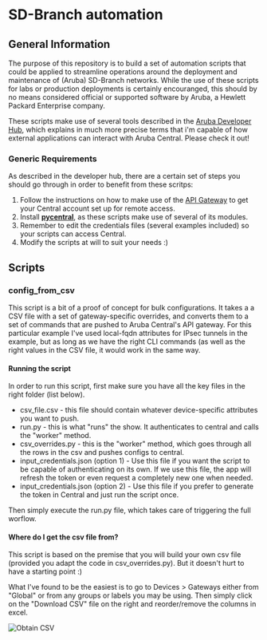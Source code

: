 # SD-Branch automation

## General Information

The purpose of this repository is to build a set of automation scripts that could be applied to streamline operations around the deployment and maintenance of (Aruba) SD-Branch networks. While the use of these scripts for labs or production deployments is certainly encouranged, this should by no means considered official or supported software by Aruba, a Hewlett Packard Enterprise company. 

These scripts make use of several tools described in the [Aruba Developer Hub](https://developer.arubanetworks.com/aruba-central), which explains in much more precise terms that i'm capable of how external applications can interact with Aruba Central. Please check it out!


### Generic Requirements

As described in the developer hub, there are a certain set of steps you should go through in order to benefit from these scritps:
1. Follow the instructions on how to make use of the [API Gateway](https://developer.arubanetworks.com/aruba-central/docs/api-gateway) to get your Central account set up for remote access. 
1. Install [**pycentral**](https://github.com/aruba/pycentral), as these scripts make use of several of its modules.
1. Remember to edit the credentials files (several examples included) so your scripts can access Central.
1. Modify the scripts at will to suit your needs :)

## Scripts

### config_from_csv

This script is a bit of a proof of concept for bulk configurations. It takes a a CSV file with a set of gateway-specific overrides, and converts them to a set of commands that are pushed to Aruba Central's API gateway. For this particular example I've used local-fqdn attributes for IPsec tunnels in the example, but as long as we have the right CLI commands (as well as the right values in the CSV file, it would work in the same way.

#### Running the script

In order to run this script, first make sure you have all the key files in the right folder (list below). 
* csv_file.csv - this file should contain whatever device-specific attributes you want to push.
* run.py - this is what "runs" the show. It authenticates to central and calls the "worker" method.
* csv_overrides.py - this is the "worker" method, which goes through all the rows in the csv and pushes configs to central.
* input_credentials.json (option 1) - Use this file if you want the script to be capable of authenticating on its own. If we use this file, the app will refresh the token or even request a completely new one when needed.
* input_credentials.json (option 2) - Use this file if you prefer to generate the token in Central and just run the script once.

Then simply execute the run.py file, which takes care of triggering the full worflow.

#### Where do I get the csv file from?

This script is based on the premise that you will build your own csv file (provided you adapt the code in csv_overrides.py). But it doesn't hurt to have a starting point :)

What I've found to be the easiest is to go to Devices > Gateways either from "Global" or from any groups or labels you may be using. Then simply click on the "Download CSV" file on the right and reorder/remove the columns in excel.

![Obtain CSV](images/obtain.csv.png)



